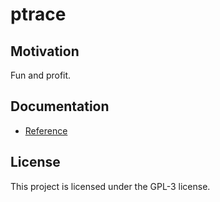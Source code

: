 # ptrace

## Motivation

Fun and profit.

## Documentation

- [Reference](http://godoc.org/github.com/4thel00z/ptrace/ptrace)

## License

This project is licensed under the GPL-3 license.
